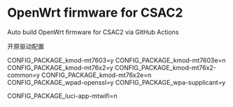 # OpenWrt firmware for CSAC2

Auto build OpenWrt firmware for CSAC2 via GitHub Actions

开原驱动配置

CONFIG_PACKAGE_kmod-mt7603=y
CONFIG_PACKAGE_kmod-mt7603e=n
CONFIG_PACKAGE_kmod-mt76x2=y
CONFIG_PACKAGE_kmod-mt76x2-common=y
CONFIG_PACKAGE_kmod-mt76x2e=n
CONFIG_PACKAGE_wpad-openssl=y
CONFIG_PACKAGE_wpa-supplicant=y

CONFIG_PACKAGE_luci-app-mtwifi=n

